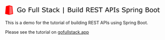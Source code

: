 ![go_full_stack_logo](logo.png)

This is a demo for the tutorial of building REST APIs using Spring Boot.

Please see the tutorial on [gofullstack.app](https://gofullstack.app/build-rest-api-spring-boot/)
